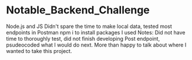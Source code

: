 # Notable_Backend_Challenge
Node.js and JS
Didn't spare the time to make local data, tested most endpoints in Postman
npm i to install packages I used
Notes: Did not have time to thoroughly test, did not finish developing Post endpoint, psudeocoded what I would do next.
More than happy to talk about where I wanted to take this project.
